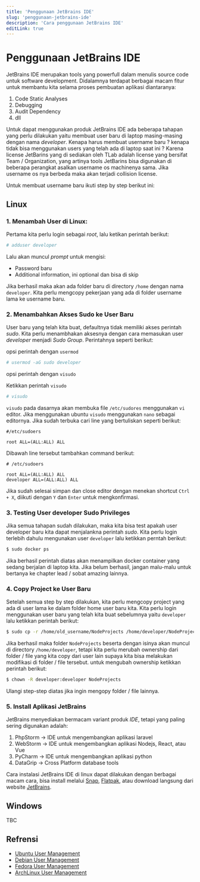 ```yaml
---
title: 'Penggunaan JetBrains IDE'
slug: 'penggunaan-jetbrains-ide'
description: 'Cara penggunaan JetBrains IDE'
editLink: true
---
```


# Penggunaan JetBrains IDE

JetBrains IDE merupakan tools yang powerfull dalam menulis source code untuk software development.
Didalamnya terdapat berbagai macam fitur untuk membantu kita selama proses pembuatan aplikasi diantaranya:
1. Code Static Analyses
2. Debugging
3. Audit Dependency
4. dll

Untuk dapat menggunakan produk JetBrains IDE ada beberapa tahapan yang perlu dilakukan yaitu membuat user baru di laptop masing-masing dengan nama *developer*. Kenapa harus membuat username baru ? kenapa tidak bisa menggunakan users yang telah ada di laptop saat ini ?
Karena license JetBarins yang di sediakan oleh TLab adalah license yang bersifat Team / Organization, yang artinya tools JetBarins bisa
digunakan di beberapa perangkat asalkan username os machinenya sama. Jika username os nya berbeda maka akan terjadi collision license.

Untuk membuat username baru ikuti step by step berikut ini:

## Linux

### 1. Menambah User di Linux:

Pertama kita perlu login sebagai *root*, lalu ketikan perintah berikut:

```bash
# adduser developer
```

Lalu akan muncul *prompt* untuk mengisi:
* Password baru
* Additional information, ini optional dan bisa di skip

Jika berhasil maka akan ada folder baru di directory `/home` dengan nama `developer`. Kita perlu mengcopy pekerjaan yang ada di folder username lama ke username baru.

### 2. Menambahkan Akses Sudo ke User Baru

User baru yang telah kita buat, defaultnya tidak memiliki akses perintah *sudo*. Kita perlu menambhakan aksesnya dengan cara memasukan user *developer* menjadi *Sudo Group*. Perintahnya seperti berikut:

opsi perintah dengan `usermod`

```bash
# usermod -aG sudo developer
```

opsi perintah dengan `visudo`

Ketikkan perintah `visudo`

```bash
# visudo
```

`visudo` pada dasarnya akan membuka file `/etc/sudores` menggunakan `vi` editor. Jika menggunakan ubuntu `visudo` menggunakan `nano` sebagai editornya.
Jika sudah terbuka cari line yang bertuliskan seperti berikut:

```file
#/etc/sudoers

root ALL=(ALL:ALL) ALL
```

Dibawah line tersebut tambahkan command berikut:

```file
# /etc/sudoers

root ALL=(ALL:ALL) ALL
developer ALL=(ALL:ALL) ALL
```

Jika sudah selesai simpan dan close editor dengan menekan shortcut `Ctrl + X`, diikuti dengan `Y` dan `Enter` untuk mengkonfirmasi.

### 3. Testing User developer Sudo Privileges

Jika semua tahapan sudah dilakukan, maka kita bisa test apakah user developer baru kita dapat menjalankna perintah *sudo*. Kita perlu login terlebih dahulu mengunakan user `developer` lalu ketikkan perntah berikut:

```bash
$ sudo docker ps
```

Jika berhasil perintah diatas akan menampilkan docker container yang sedang berjalan di laptop kita. Jika belum berhasil, jangan malu-malu untuk bertanya ke chapter lead / sobat amazing lainnya.

### 4. Copy Project ke User Baru

Setelah semua step by step dilakukan, kita perlu mengcopy project yang ada di user lama ke dalam folder home user baru kita.
Kita perlu login menggunakan user baru yang telah kita buat sebelumnya yaitu `developer` lalu ketikkan perintah berikut:

```bash
$ sudo cp -r /home/old_username/NodeProjects /home/developer/NodeProjects
```

Jika berhasil maka folder `NodeProjects` beserta dengan isinya akan muncul di directory `/home/developer`, tetapi kita perlu merubah
ownership dari folder / file yang kita copy dari user lain supaya kita bisa melakukan modifikasi di folder / file tersebut.
untuk mengubah ownership ketikkan perintah berikut:

```bash
$ chown -R developer:developer NodeProjects
```

Ulangi step-step diatas jika ingin mengopy folder / file lainnya.

### 5. Install Aplikasi JetBrains

JetBrains menyediakan bermacam variant produk *IDE*, tetapi yang paling sering digunakan adalah:

1. PhpStorm -> IDE untuk mengembangkan aplikasi laravel
2. WebStorm -> IDE untuk mengembangkan aplikasi Nodejs, React, atau Vue
3. PyCharm -> IDE untuk mengembangkan aplikasi python
4. DataGrip -> Cross Platform database tools

Cara instalasi JetBrains IDE di linux dapat dilakukan dengan berbagai macam cara, bisa install melalui [Snap](https://snapcraft.io/store), [Flatpak](https://flathub.org/), atau download langsung dari website [JetBrains](https://www.jetbrains.com/ides/).

## Windows
TBC

## Refrensi

* [Ubuntu User Management](https://ubuntu.com/server/docs/security-users)
* [Debian User Management](https://vitux.com/how-to-manage-user-accounts-in-debian-10/)
* [Fedora User Management](https://docs.fedoraproject.org/en-US/fedora/latest/system-administrators-guide/basic-system-configuration/Managing_Users_and_Groups/)
* [ArchLinux User Management](https://linuxhint.com/add_users_arch_linux/)
